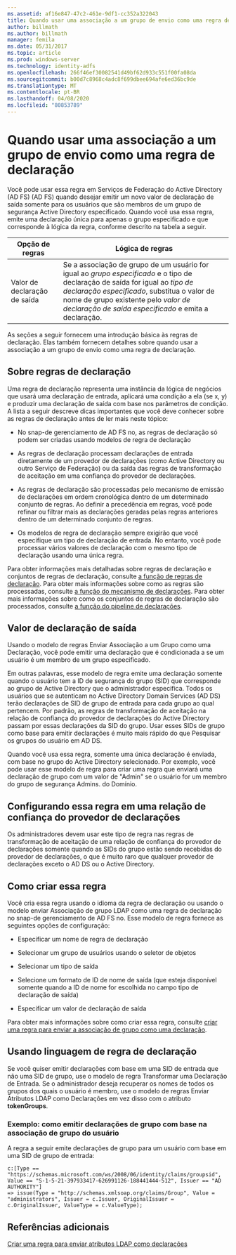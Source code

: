 ```yaml
---
ms.assetid: af16e847-47c2-461e-9df1-cc352a322043
title: Quando usar uma associação a um grupo de envio como uma regra de declaração
author: billmath
ms.author: billmath
manager: femila
ms.date: 05/31/2017
ms.topic: article
ms.prod: windows-server
ms.technology: identity-adfs
ms.openlocfilehash: 266f46ef30082541d49bf62d933c551f00fa08da
ms.sourcegitcommit: b00d7c8968c4adc8f699dbee694afe6ed36bc9de
ms.translationtype: MT
ms.contentlocale: pt-BR
ms.lasthandoff: 04/08/2020
ms.locfileid: "80853789"
---
```

# <a name="when-to-use-a-send-group-membership-as-a-claim-rule"></a>Quando usar uma associação a um grupo de envio como uma regra de declaração
Você pode usar essa regra em Serviços de Federação do Active Directory (AD FS) \(AD FS\) quando desejar emitir um novo valor de declaração de saída somente para os usuários que são membros de um grupo de segurança Active Directory especificado. Quando você usa essa regra, emite uma declaração única para apenas o grupo especificado e que corresponde à lógica da regra, conforme descrito na tabela a seguir.  
  
|Opção de regras|Lógica de regras|  
|---------------|--------------|  
|Valor de declaração de saída|Se a associação de grupo de um usuário for igual ao *grupo especificado* e o tipo de declaração de saída for igual ao *tipo de declaração especificado*, substitua o valor de nome de grupo existente pelo *valor de declaração de saída especificado* e emita a declaração.|  
  
As seções a seguir fornecem uma introdução básica às regras de declaração. Elas também fornecem detalhes sobre quando usar a associação a um grupo de envio como uma regra de declaração.  
  
## <a name="about-claim-rules"></a>Sobre regras de declaração  
Uma regra de declaração representa uma instância da lógica de negócios que usará uma declaração de entrada, aplicará uma condição a ela \(se x, y\) e produzir uma declaração de saída com base nos parâmetros de condição. A lista a seguir descreve dicas importantes que você deve conhecer sobre as regras de declaração antes de ler mais neste tópico:  
  
-   No snap\-de gerenciamento de AD FS no, as regras de declaração só podem ser criadas usando modelos de regra de declaração  
  
-   As regras de declaração processam declarações de entrada diretamente de um provedor de declarações \(como Active Directory ou outro Serviço de Federação\) ou da saída das regras de transformação de aceitação em uma confiança do provedor de declarações.  
  
-   As regras de declaração são processadas pelo mecanismo de emissão de declarações em ordem cronológica dentro de um determinado conjunto de regras. Ao definir a precedência em regras, você pode refinar ou filtrar mais as declarações geradas pelas regras anteriores dentro de um determinado conjunto de regras.  
  
-   Os modelos de regra de declaração sempre exigirão que você especifique um tipo de declaração de entrada. No entanto, você pode processar vários valores de declaração com o mesmo tipo de declaração usando uma única regra.  
  
Para obter informações mais detalhadas sobre regras de declaração e conjuntos de regras de declaração, consulte [a função de regras de declaração](The-Role-of-Claim-Rules.md). Para obter mais informações sobre como as regras são processadas, consulte [a função do mecanismo de declarações](The-Role-of-the-Claims-Engine.md). Para obter mais informações sobre como os conjuntos de regras de declaração são processados, consulte [a função do pipeline de declarações](The-Role-of-the-Claims-Pipeline.md).  
  
## <a name="outgoing-claim-value"></a>Valor de declaração de saída  
Usando o modelo de regras Enviar Associação a um Grupo como uma Declaração, você pode emitir uma declaração que é condicionada a se um usuário é um membro de um grupo especificado.  
  
Em outras palavras, esse modelo de regra emite uma declaração somente quando o usuário tem a ID de segurança do grupo \(SID\) que corresponde ao grupo de Active Directory que o administrador especifica. Todos os usuários que se autenticam no Active Directory Domain Services \(AD DS\) terão declarações de SID de grupo de entrada para cada grupo ao qual pertencem. Por padrão, as regras de transformação de aceitação na relação de confiança do provedor de declarações do Active Directory passam por essas declarações da SID do grupo. Usar esses SIDs de grupo como base para emitir declarações é muito mais rápido do que Pesquisar os grupos do usuário em AD DS.  
  
Quando você usa essa regra, somente uma única declaração é enviada, com base no grupo do Active Directory selecionado. Por exemplo, você pode usar esse modelo de regra para criar uma regra que enviará uma declaração de grupo com um valor de "Admin" se o usuário for um membro do grupo de segurança Admins. do Domínio.  
  
## <a name="configuring-this-rule-on-a-claims-provider-trust"></a>Configurando essa regra em uma relação de confiança do provedor de declarações  
Os administradores devem usar este tipo de regra nas regras de transformação de aceitação de uma relação de confiança do provedor de declarações somente quando as SIDs do grupo estão sendo recebidas do provedor de declarações, o que é muito raro que qualquer provedor de declarações exceto o AD DS ou o Active Directory.  
  
## <a name="how-to-create-this-rule"></a>Como criar essa regra  
Você cria essa regra usando o idioma da regra de declaração ou usando o modelo enviar Associação de grupo LDAP como uma regra de declaração no snap\-de gerenciamento de AD FS no. Esse modelo de regra fornece as seguintes opções de configuração:  
  
-   Especificar um nome de regra de declaração  
  
-   Selecionar um grupo de usuários usando o seletor de objetos  
  
-   Selecionar um tipo de saída  
  
-   Selecione um formato de ID de nome de saída \(que esteja disponível somente quando a ID de nome for escolhida no campo tipo de declaração de saída\)  
  
-   Especificar um valor de declaração de saída  
  
Para obter mais informações sobre como criar essa regra, consulte [criar uma regra para enviar a associação de grupo como uma declaração](https://technet.microsoft.com/library/ee913569.aspx).  
  
## <a name="using-the-claim-rule-language"></a>Usando linguagem de regra de declaração  
Se você quiser emitir declarações com base em uma SID de entrada que não uma SID de grupo, use o modelo de regra Transformar uma Declaração de Entrada. Se o administrador deseja recuperar os nomes de todos os grupos dos quais o usuário é membro, use o modelo de regras Enviar Atributos LDAP como Declarações em vez disso com o atributo **tokenGroups**.  
  
### <a name="example-how-to-issue-group-claims-based-on-the-users-group-membership"></a>Exemplo: como emitir declarações de grupo com base na associação de grupo do usuário  
A regra a seguir emite declarações de grupo para um usuário com base em uma SID de grupo de entrada:  
  
```  
c:[Type == "https://schemas.microsoft.com/ws/2008/06/identity/claims/groupsid", Value == "S-1-5-21-397933417-626991126-188441444-512", Issuer == "AD AUTHORITY"]  
=> issue(Type = "http://schemas.xmlsoap.org/claims/Group", Value = "administrators", Issuer = c.Issuer, OriginalIssuer = c.OriginalIssuer, ValueType = c.ValueType);  
```  
  
## <a name="additional-references"></a>Referências adicionais  
[Criar uma regra para enviar atributos LDAP como declarações](https://technet.microsoft.com/library/dd807115.aspx)  
  

